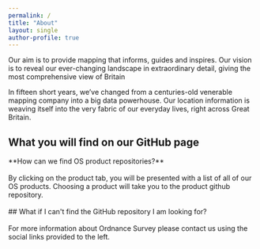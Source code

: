 ```yaml
---
permalink: /
title: "About"
layout: single
author-profile: true
---
```


Our aim is to provide mapping that informs, guides and inspires. Our vision is to reveal our ever-changing landscape in extraordinary detail, giving the most comprehensive view of Britain

In fifteen short years, we’ve changed from a centuries-old venerable mapping company into a big data powerhouse. Our location information is weaving itself into the very fabric of our everyday lives, right across Great Britain.



## What you will find on our GitHub page


<summary>**How can we find OS product repositories?**</summary>
<br>
By clicking on the product tab, you will be presented with a list of all of our OS products. Choosing a product will take you to the product github repository.

<br>
<br>

<summary>## What if I can't find the GitHub repository I am looking for?</summary>
<br>
For more information about Ordnance Survey please contact us using the social links provided to the left.





<br>
<br>

